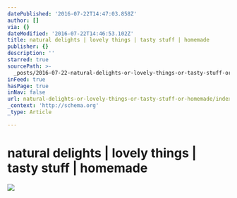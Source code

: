 ```yaml
---
datePublished: '2016-07-22T14:47:03.858Z'
author: []
via: {}
dateModified: '2016-07-22T14:46:53.102Z'
title: natural delights | lovely things | tasty stuff | homemade
publisher: {}
description: ''
starred: true
sourcePath: >-
  _posts/2016-07-22-natural-delights-or-lovely-things-or-tasty-stuff-or-homemade.md
inFeed: true
hasPage: true
inNav: false
url: natural-delights-or-lovely-things-or-tasty-stuff-or-homemade/index.html
_context: 'http://schema.org'
_type: Article

---
```

# natural delights | lovely things | tasty stuff | homemade
![](https://the-grid-user-content.s3-us-west-2.amazonaws.com/5508da5d-7ffc-43d2-a8af-1502a9a5258b.jpg)